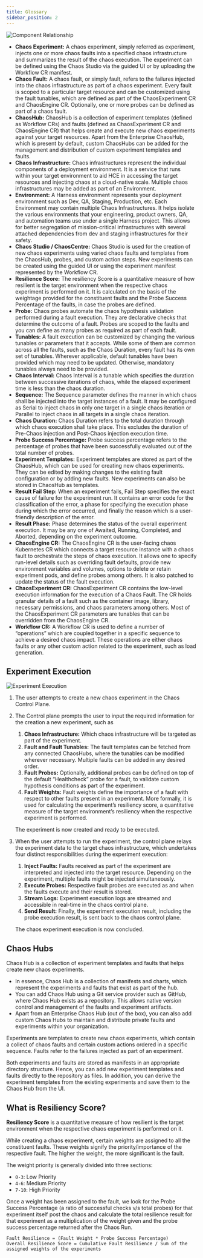 ```yaml
---
title: Glossary
sidebar_position: 2
---
```


![Component Relationship](../static/glossary/component-relationship.png)

- **Chaos Experiment:** A chaos experiment, simply referred as experiment, injects one or more chaos faults into a specified chaos infrastructure and summarizes the result of the chaos execution. The experiment can be defined using the Chaos Studio via the guided UI or by uploading the Workflow CR manifest.
- **Chaos Fault:** A chaos fault, or simply fault, refers to the failures injected into the chaos infrastructure as part of a chaos experiment. Every fault is scoped to a particular target resource and can be customized using the fault tunables, which are defined as part of the ChaosExperiment CR and ChaosEngine CR. Optionally, one or more probes can be defined as part of a chaos fault.
- **ChaosHub:** ChaosHub is a collection of experiment templates (defined as Workflow CRs) and faults (defined as ChaosExperiment CR and ChaosEngine CR) that helps create and execute new chaos experiments against your target resources. Apart from the Enterprise ChaosHub, which is present by default, custom ChaosHubs can be added for the management and distribution of custom experiment templates and faults.
- **Chaos Infrastructure:** Chaos infrastructures represent the individual components of a deployment environment. It is a service that runs within your target environment to aid HCE in accessing the target resources and injecting chaos at a cloud-native scale. Multiple chaos infrastructures may be added as part of an Environment.
- **Environment:** A Harness environment represents your deployment environment such as Dev, QA, Staging, Production, etc. Each Environment may contain multiple Chaos Infrastructures. It helps isolate the various environments that your engineering, product owners, QA, and automation teams use under a single Harness project. This allows for better segregation of mission-critical infrastructures with several attached dependencies from dev and staging infrastructures for their safety.
- **Chaos Studio / ChaosCentre:** Chaos Studio is used for the creation of new chaos experiments using varied chaos faults and templates from the ChaosHub, probes, and custom action steps. New experiments can be created using the guided UI or using the experiment manifest represented by the Workflow CR.
- **Resilience Score:** The resiliency Score is a quantitative measure of how resilient is the target environment when the respective chaos experiment is performed on it. It is calculated on the basis of the weightage provided for the constituent faults and the Probe Success Percentage of the faults, in case the probes are defined.
- **Probe:** Chaos probes automate the chaos hypothesis validation performed during a fault execution. They are declarative checks that determine the outcome of a fault. Probes are scoped to the faults and you can define as many probes as required as part of each fault.
- **Tunables:** A fault execution can be customized by changing the various tunables or parameters that it accepts. While some of them are common across all the faults, such as the Chaos Duration, every fault has its own set of tunables. Wherever applicable, default tunables have been provided which may need to be updated. Otherwise, mandatory tunables always need to be provided.
- **Chaos Interval:** Chaos Interval is a tunable which specifies the duration between successive iterations of chaos, while the elapsed experiment time is less than the chaos duration.
- **Sequence:** The Sequence parameter defines the manner in which chaos shall be injected into the target instances of a fault. It may be configured as Serial to inject chaos in only one target in a single chaos iteration or Parallel to inject chaos in all targets in a single chaos iteration.
- **Chaos Duration:** Chaos Duration refers to the total duration through which chaos execution shall take place. This excludes the duration of Pre-Chaos injection and Post-Chaos injection execution time.
- **Probe Success Percentage:** Probe success percentage refers to the percentage of probes that have been successfully evaluated out of the total number of probes.
- **Experiment Templates:** Experiment templates are stored as part of the ChaosHub, which can be used for creating new chaos experiments. They can be edited by making changes to the existing fault configuration or by adding new faults. New experiments can also be stored in ChaosHub as templates.
- **Result Fail Step:** When an experiment fails, Fail Step specifies the exact cause of failure for the experiment run. It contains an error code for the classification of the error, a phase for specifying the execution phase during which the error occurred, and finally the reason which is a user-friendly description of the error.
- **Result Phase:** Phase determines the status of the overall experiment execution. It may be any one of Awaited, Running, Completed, and Aborted, depending on the experiment outcome.
- **ChaosEngine CR:** The ChaosEngine CR is the user-facing chaos Kubernetes CR which connects a target resource instance with a chaos fault to orchestrate the steps of chaos execution. It allows one to specify run-level details such as overriding fault defaults, provide new environment variables and volumes, options to delete or retain experiment pods, and define probes among others. It is also patched to update the status of the fault execution.
- **ChaosExperiment CR:** ChaosExperiment CR contains the low-level execution information for the execution of a Chaos Fault. The CR holds granular details of a fault such as the container image, library, necessary permissions, and chaos parameters among others. Most of the ChaosExperiment CR parameters are tunables that can be overridden from the ChaosEngine CR.
- **Workflow CR:** A Workflow CR is used to define a number of “operations” which are coupled together in a specific sequence to achieve a desired chaos impact. These operations are either chaos faults or any other custom action related to the experiment, such as load generation.

## Experiment Execution

![Experiment Execution](../static/glossary/experiment-sequence.png)

1. The user attempts to create a new chaos experiment in the Chaos Control Plane.
2. The Control plane prompts the user to input the required information for the creation a new experiment, such as

   1. **Chaos Infrastructure:** Which chaos infrastructure will be targeted as part of the experiment.
   2. **Fault and Fault Tunables:** The fault templates can be fetched from any connected ChaosHubs, where the tunables can be modified wherever necessary. Multiple faults can be added in any desired order.
   3. **Fault Probes:** Optionally, additional probes can be defined on top of the default “Healthcheck” probe for a fault, to validate custom hypothesis conditions as part of the experiment.
   4. **Fault Weights:** Fault weights define the importance of a fault with respect to other faults present in an experiment. More formally, it is used for calculating the experiment’s resiliency score, a quantitative measure of the target environment’s resiliency when the respective experiment is performed.

   The experiment is now created and ready to be executed.

3. When the user attempts to run the experiment, the control plane relays the experiment data to the target chaos infrastructure, which undertakes four distinct responsibilities during the experiment execution:

   1. **Inject Faults:** Faults received as part of the experiment are interpreted and injected into the target resource. Depending on the experiment, multiple faults might be injected simultaneously.
   2. **Execute Probes:** Respective fault probes are executed as and when the faults execute and their result is stored.
   3. **Stream Logs:** Experiment execution logs are streamed and accessible in real-time in the chaos control plane.
   4. **Send Result:** Finally, the experiment execution result, including the probe execution result, is sent back to the chaos control plane.

   The chaos experiment execution is now concluded.

## Chaos Hubs

Chaos Hub is a collection of experiment templates and faults that helps create new chaos experiments.

- In essence, Chaos Hub is a collection of manifests and charts, which represent the experiments and faults that exist as part of the hub.
- You can add Chaos Hub using a Git service provider such as GitHub, where Chaos Hub exists as a repository. This allows native version control and management of the faults and experiment artifacts.
- Apart from an Enterprise Chaos Hub (out of the box), you can also add custom Chaos Hubs to maintain and distribute private faults and experiments within your organization.

Experiments are templates to create new chaos experiments, which contain a collect of chaos faults and certain custom actions ordered in a specific sequence. Faults refer to the failures injected as part of an experiment.

Both experiments and faults are stored as manifests in an appropriate directory structure. Hence, you can add new experiment templates and faults directly to the repository as files. In addition, you can derive the experiment templates from the existing experiments and save them to the Chaos Hub from the UI.

## What is Resiliency Score?

**Resiliency Score** is a quantitative measure of how resilient is the target environment when the respective chaos experiment is performed on it.

While creating a chaos experiment, certain weights are assigned to all the constituent faults. These weights signify the priority/importance of the respective fault. The higher the weight, the more significant is the fault.

The weight priority is generally divided into three sections:

- `0-3`: Low Priority
- `4-6`: Medium Priority
- `7-10`: High Priority

Once a weight has been assigned to the fault, we look for the Probe Success Percentage (a ratio of successful checks v/s total probes) for that experiment itself post the chaos and calculate the total resilience result for that experiment as a multiplication of the weight given and the probe success percentage returned after the Chaos Run.

```
Fault Resilience = (Fault Weight * Probe Success Percentage)
Overall Resilience Score = Cumulative Fault Resilience / Sum of the assigned weights of the experiments
```
